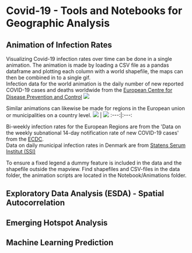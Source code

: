 # Covid-19 - Tools and Notebooks for Geographic Analysis

## Animation of Infection Rates
Visualizing Covid-19 infection rates over time can be done in a single animation. The animation is made by loading a CSV file as a pandas dataframe and plotting each column with a world shapefile, the maps can then be combined in to a single gif. <br>
Infection data for the world animation is the daily number of new reported COVID-19 cases and deaths worldwide from the [European Centre for Disease Prevention and Control](https://www.ecdc.europa.eu/en/publications-data/download-todays-data-geographic-distribution-covid-19-cases-worldwide)
![](Images/World_Covid-19_timeseries.gif)

Similar animations can likewise be made for regions in the European union or municipalities on a country level. 
![](Images/EU_Covid-19_timeseries.gif)   |  ![](Images/DK_Covid-19_timeseries_EN.gif)
:---:|:---:

Bi-weekly infection rates for the European Regions are from the 'Data on the weekly subnational 14-day notification rate of new COVID-19 cases' from the [ECDC](https://www.ecdc.europa.eu/en/publications-data/weekly-subnational-14-day-notification-rate-covid-19). <br> 
Data on daily municipal infection rates in Denmark are from [Statens Serum Institut (SSI)](https://covid19.ssi.dk/overvagningsdata/download-fil-med-overvaagningdata) <br> 

To ensure a fixed legend a dummy feature is included in the data and the shapefile outside the mapview. Find shapefiles and CSV-files in the data folder, the animation scripts are located in the Notebook/Animations folder.

## Exploratory Data Analysis (ESDA) - Spatial Autocorrelation

## Emerging Hotspot Analysis

## Machine Learning Prediction
